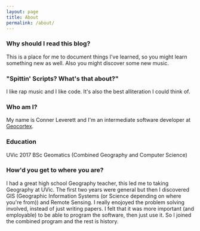 ```yaml
---
layout: page
title: About
permalink: /about/
---
```


### Why should I read this blog?

This is a place for me to document things I've learned, so you might learn something new as well. Also you might discover some new music.

### "Spittin' Scripts? What's that about?"

I like rap music and I like code. It's also the best alliteration I could think of.

### Who am I?

My name is Conner Leverett and I'm an intermediate software developer at [Geocortex](https://www.geocortex.com/).

### Education

UVic 2017 BSc Geomatics (Combined Geography and Computer Science)

### How'd you get to where you are?

I had a great high school Geography teacher, this led me to taking Geography at UVic. The first two years were general but then I discovered GIS (Geographic Information Systems (or Science depending on where you're from)) and Remote Sensing. I really enojoyed the problem solving involved, instead of just writing papers. I felt that it was more important (and employable) to be able to program the software, then just use it. So I joined the combined program and the rest is history.
